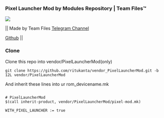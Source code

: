 ### Pixel Launcher Mod by Modules Repository | Team Files™

<img src="https://github.com/ritukanta/vendor_PixelLauncherMod/blob/12L/banner.png?raw=true">

|| Made by Team Files
[Telegram Channel](https://t.me/modulesrepo)
 
[Github](https://github.com/saitamasahil/PixelLauncherMOD) ||


### Clone
Clone this repo into vendor/PixelLauncherMod(only)
```
git clone https://github.com/ritukanta/vendor_PixelLauncherMod.git -b 12L vendor/PixelLauncherMod
```
And inherit these lines into ur rom_devicename.mk
```

# PixelLauncherMod
$(call inherit-product, vendor/PixelLauncherMod/pixel-mod.mk)

WITH_PIXEL_LAUNCHER := true
```
